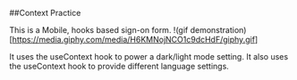 ##Context Practice

This is a Mobile, hooks based sign-on form. 
!(gif demonstration)[https://media.giphy.com/media/H6KMNojNCO1c9dcHdF/giphy.gif]

It uses the useContext hook to power a dark/light mode setting.
It also uses the useContext hook to provide different language settings.